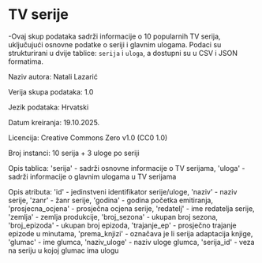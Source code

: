 # TV serije 
-Ovaj skup podataka sadrži informacije o 10 popularnih TV serija, uključujući osnovne podatke o seriji i glavnim ulogama. Podaci su strukturirani u dvije tablice: `serija` i `uloga`, a dostupni su u CSV i JSON formatima.

Naziv autora: Natali Lazarić

Verija skupa podataka: 1.0

Jezik podataka: Hrvatski

Datum kreiranja: 19.10.2025.

Licencija: Creative Commons Zero v1.0 (CC0 1.0)

Broj instanci: 10 serija + 3 uloge po seriji

Opis tablica:
	'serija' - sadrži osnovne informacije o TV serijama, 
	'uloga' - sadrži informacije o glavnim ulogama u TV serijama
	
Opis atributa:
    'id' - jedinstveni identifikator serije/uloge,
    'naziv' - naziv serije,
    'zanr' - žanr serije,
    'godina' - godina početka emitiranja,
    'prosjecna_ocjena' - prosječna ocjena serije,
    'redatelj' - ime redatelja serije,
    'zemlja' - zemlja produkcije,
    'broj_sezona' - ukupan broj sezona,
    'broj_epizoda' - ukupan broj epizoda,
    'trajanje_ep' - prosječno trajanje epizode u minutama,
    'prema_knjizi' - označava je li serija adaptacija knjige,
    'glumac' - ime glumca,
    'naziv_uloge' - naziv uloge glumca,
    'serija_id' - veza na seriju u kojoj glumac ima ulogu

